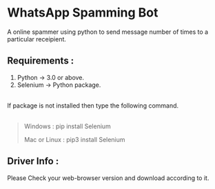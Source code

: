 # WhatsApp Spamming Bot

A online spammer using python to send message number of times to a particular receipient.
## Requirements :
<ol>
<li>Python -> 3.0 or above.</li>
<li>Selenium -> Python package.</li>
</ol>

<br>
If package is not installed then type the following command.
<br><br>

> Windows :  pip install Selenium
> 
> Mac or Linux : pip3 install Selenium
> 

## Driver Info :
Please Check your web-browser version and download according to it.
